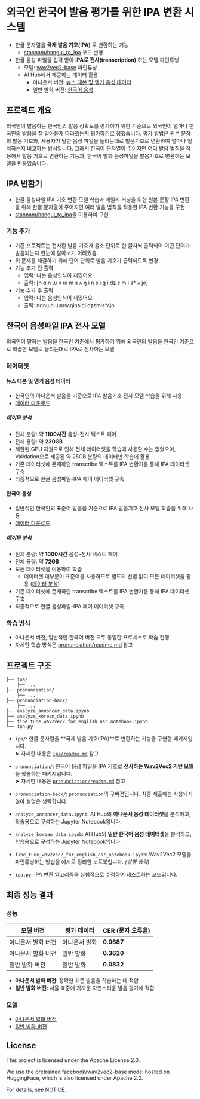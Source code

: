 # 외국인 한국어 발음 평가를 위한 IPA 변환 시스템

- 한글 문자열을 **국제 발음 기호(IPA)** 로 변환하는 기능
  - [stannam/hangul_to_ipa](https://github.com/stannam/hangul_to_ipa?tab=MIT-1-ov-file) 코드 변형
- 한글 음성 파일을 입력 받아 **IPA로 전사(transcription)** 하는 모델 파인튜닝
  - 모델: [wav2vec2-base](https://huggingface.co/facebook/wav2vec2-base) 파인튜닝
  - AI Hub에서 제공하는 데이터 활용
    - 아나운서 버전: 
    [뉴스 대본 및 앵커 음성 데이터](https://www.aihub.or.kr/aihubdata/data/view.do?currMenu=115&topMenu=100&aihubDataSe=data&dataSetSn=71557)
    - 일반 발화 버전: 
        [한국어 음성](https://www.aihub.or.kr/aihubdata/data/view.do?currMenu=&topMenu=&aihubDataSe=data&dataSetSn=123)

## 프로젝트 개요

외국인이 발음하는 한국인의 발음 정확도를 평가하기 위한 기준으로 외국인이 얼마나 한국인의 발음을 잘 알아듣게 따라했는지 평가하기로 정했습니다. 평가 방법은 원본 문장의 발음 기호와, 사용자가 말한 음성 파일을 들리는대로 발음기호로 변환하여 얼마나 일치하는지 비교하는 방식입니다. 그래서 한국어 문자열이 주어지면 여러 발음 법칙을 적용해서 발음 기호로 변환하는 기능과, 한국어 발화 음성파일을 발음기호로 변환하는 모델을 만들었습니다.


## IPA 변환기

- 한글 음성파일 IPA 기호 변환 모델 학습과 데일리 러닝을 위한 원본 문장 IPA 변환을 위해 한글 문자열이 주어지면 여러 발음 법칙을 적용한 IPA 변환 기능을 구현
- [stannam/hangul_to_ipa](https://github.com/stannam/hangul_to_ipa)을 이용하여 구현

### 기능 추가

- 기존 프로젝트는 전사된 발음 기호가 음소 단위로 한 글자씩 출력되어 어떤 단어가 발음되는지 한눈에 알아보기 어려웠음.
- 위 문제를 해결하기 위해 단어 단위로 발음 기호가 출력되도록 변경
- 기능 추가 전 출력
  - 입력: 나는 음성인식이 재밌어요 
  - 출력: [n ɑ n ɯ n ɯ m s ʌ ŋ i n s i ɡ i dʑ ɛ m i s* ʌ jo]
- 기능 추가 후 출력
  - 입력: 나는 음성인식이 재밌어요 
  - 출력: nɑnɯn ɯmsʌŋinsiɡi dʑɛmis*ʌjo


## 한국어 음성파일 IPA 전사 모델

외국인이 말하는 발음을 한국인 기준에서 평가하기 위해 외국인의 발음을 한국인 기준으로 학습한 모델로 들리는대로 IPA로 전사하는 모델

### 데이터셋

#### 뉴스 대본 및 앵커 음성 데이터

- 한국인의 아나운서 발음을 기준으로 IPA 발음기호 전사 모델 학습을 위해 사용
- [데이터 다운로드](https://www.aihub.or.kr/aihubdata/data/view.do?currMenu=115&topMenu=100&aihubDataSe=data&dataSetSn=71557)

##### 데이터 분석

- 전체 분량: 약 **1100시간** 음성-전사 텍스트 페어
- 전체 용량: 약 **230GB**
- 제한된 GPU 자원으로 인해 전체 데이터셋을 학습에 사용할 수는 없었으며, Validation으로 제공된 약 25GB 분량의 데이터만 학습에 활용
- 기존 데이터셋에 존재하던 transcribe 텍스트를 IPA 변환기를 통해 IPA 데이터셋 구축
- 최종적으로 한글 음성파일-IPA 페어 데이터셋 구축

#### 한국어 음성

- 일반적인 한국인의 표준어 발음을 기준으로 IPA 발음기호 전사 모델 학습을 위해 사용
- [데이터 다운로드](https://www.aihub.or.kr/aihubdata/data/view.do?currMenu=&topMenu=&aihubDataSe=data&dataSetSn=123)

##### 데이터 분석

- 전체 분량: 약 **1000시간** 음성-전사 텍스트 페어
- 전체 용량: 약 **72GB**
- 모든 데이터셋을 이용하여 학습
  - 데이터셋 대부분이 표준어를 사용하므로 별도의 선별 없이 모든 데이터셋을 활용 ([데이터 분석](https://www.mdpi.com/2076-3417/10/19/6936))
- 기존 데이터셋에 존재하던 transcribe 텍스트를 IPA 변환기를 통해 IPA 데이터셋 구축
- 최종적으로 한글 음성파일-IPA 페어 데이터셋 구축


### 학습 방식

- 아나운서 버전, 일반적인 한국어 버전 모두 동일한 프로세스로 학습 진행
- 자세한 학습 방식은 [pronunciation/readme.md](/pronunciation/readme.md) 참고


## 프로젝트 구조

```text
├── ipa/
    ├── ...
├── pronunciation/
    ├── ...
├── pronunciation-back/
    ├── ...
├── analyze_annoncer_data.ipynb
├── analyze_korean_data.ipynb
├── fine_tune_wav2vec2_for_english_asr_notebook.ipynb
└── ipa.py
```

- `ipa/`: 한글 문자열을 **국제 발음 기호(IPA)**로 변환하는 기능을 구현한 패키지입니다.  
  ➤ 자세한 내용은 [`ipa/readme.md`](ipa/readme.md) 참고

- `pronunciation/`: 
  한국어 음성 파일을 IPA 기호로 **전사하는 Wav2Vec2 기반 모델**을 학습하는 패키지입니다.  
  ➤ 자세한 내용은 [`pronunciation/readme.md`](pronunciation/readme.md) 참고

- `pronunciation-back/`: 
  `pronunciation`의 구버전입니다. 최종 제출에는 사용되지 않아 설명은 생략합니다.

- `analyze_annoncer_data.ipynb`: 
  AI Hub의 **아나운서 음성 데이터셋**을 분석하고, 학습용으로 구성하는 Jupyter Notebook입니다.

- `analyze_korean_data.ipynb`: 
  AI Hub의 **일반 한국어 음성 데이터셋**을 분석하고, 학습용으로 구성하는 Jupyter Notebook입니다.

- `fine_tune_wav2vec2_for_english_asr_notebook.ipynb`: 
  Wav2Vec2 모델을 파인튜닝하는 방법을 예시로 정리한 노트북입니다. *(설명 생략)*

- `ipa.py`: 
  IPA 변환 알고리즘을 실험적으로 수정하여 테스트하는 코드입니다.



## 최종 성능 결과

### 성능

| 모델 버전         | 평가 데이터      | CER (문자 오류율) |
|------------------|------------------|-------------------|
| 아나운서 발화 버전 | 아나운서 발화     | **0.0687**         |
| 아나운서 발화 버전 | 일반 발화         | **0.3610**         |
| 일반 발화 버전     | 일반 발화         | **0.0832**         |

- **아나운서 발화 버전**: 정확한 표준 발음을 학습하는 데 적합  
- **일반 발화 버전**: 서울 표준에 가까운 자연스러운 발음 평가에 적합

### 모델

- [아나운서 발화 버전](https://huggingface.co/icig/announcer-korean-ipa-translation)
- [일반 발화 버전](https://huggingface.co/icig/normal-korean-ipa-translation)


## License

This project is licensed under the Apache License 2.0.

We use the pretrained [facebook/wav2vec2-base](https://huggingface.co/facebook/wav2vec2-base) model hosted on HuggingFace, which is also licensed under Apache 2.0.

For details, see [NOTICE](/NOTICE).
